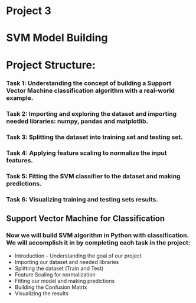 # Project 3
# SVM Model Building

# Project Structure:
### Task 1: Understanding the concept of building a Support Vector Machine classification algorithm with a real-world example.
### Task 2: Importing and exploring the dataset and importing needed libraries: numpy, pandas and matplotlib.
### Task 3: Splitting the dataset into training set and testing set.
### Task 4: Applying feature scaling to normalize the input features.
### Task 5: Fitting the SVM classifier to the dataset and making predictions.
### Task 6: Visualizing training and testing sets results.



## Support Vector Machine for Classification
### Now we will build SVM algorithm in Python with classification. We will accomplish it in by completing each task in the project:
* Introduction – Understanding the goal of our project
* Importing our dataset and needed libraries
* Splitting the dataset (Train and Test)
* Feature Scaling for normalization
* Fitting our model and making predictions
* Building the Confusion Matrix
* Visualizing the results
